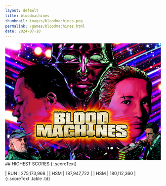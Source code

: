 ```yaml
---
layout: default
title: bloodmachines
thumbnail: images/bloodmachines.png
permalink: /games/bloodmachines.html
date: 2024-07-10
---
```


<img src="../images/bloodmachines.png" class="gameThumbnail img-fluid mx-auto align-middle">
## HIGHEST SCORES
{:.scoreText}

| RUN | 275,173,968 | 
| HSM | 187,947,722 | 
| HSM | 180,112,360 | 
{:.scoreText .table .td}
